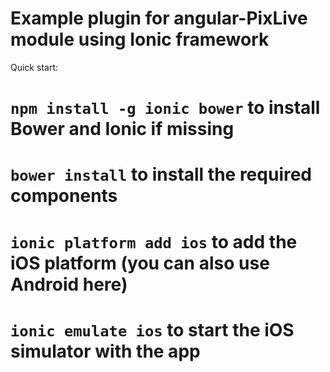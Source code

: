 # Example plugin for angular-PixLive module using Ionic framework

Quick start:

# `npm install -g ionic bower` to install Bower and Ionic if missing
# `bower install` to install the required components
# `ionic platform add ios` to add the iOS platform (you can also use Android here)
# `ionic emulate ios` to start the iOS simulator with the app